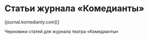 Статьи журнала «Комедианты»
===========================

[journal.komedianty.com][]

Черновики статей для журнала театра «Комедианты»
